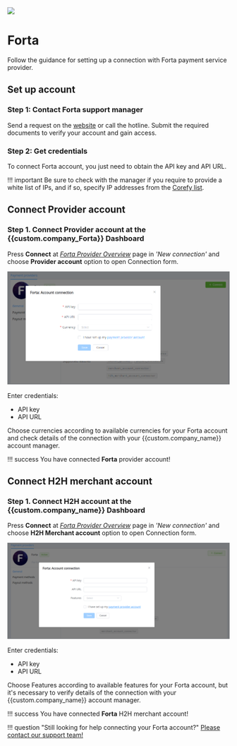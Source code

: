 <img src="https://static.openfintech.io/payment_providers/forta/logo.png?w=400" width="400px" >

# Forta

Follow the guidance for setting up a connection with Forta payment service provider.

## Set up account

### Step 1: Contact Forta support manager

Send a request on the [website](WEBSITE) or call the hotline. Submit the required documents to verify your account and gain access.

### Step 2: Get credentials

To connect Forta account, you just need to obtain the API key and API URL.

!!! important
    Be sure to check with the manager if you require to provide a white list of IPs, and if so, specify IP addresses from the [Corefy list](/integration/ips/).

## Connect Provider account

### Step 1. Connect Provider account at the {{custom.company_Forta}} Dashboard

Press **Connect** at [*Forta Provider Overview*]({{custom.dashboard_base_url}}connect-directory/payment-providers/forta/general) page in *'New connection'* and choose **Provider account** option to open Connection form.

![Connect](images/provider-account.png)

Enter credentials:

* API key
* API URL

Choose currencies according to available currencies for your Forta account and check details of the connection with your {{custom.company_name}} account manager.

!!! success
    You have connected **Forta** provider account!

## Connect H2H merchant account

### Step 1. Connect H2H account at the {{custom.company_name}} Dashboard

Press **Connect** at [*Forta Provider Overview*]({{custom.dashboard_base_url}}connect-directory/payment-providers/forta/general) page in *'New connection'* and choose **H2H Merchant account** option to open Connection form.

![Connect](images/h2h-merchant-account.png)

Enter credentials:

* API key
* API URL

Choose Features according to available features for your Forta account, but it's necessary to verify details of the connection with your {{custom.company_name}} account manager.

!!! success
    You have connected **Forta** H2H merchant account!

!!! question "Still looking for help connecting your Forta account?"
    <!--email_off-->[Please contact our support team!](mailto:{{custom.support_email}})<!--/email_off-->
